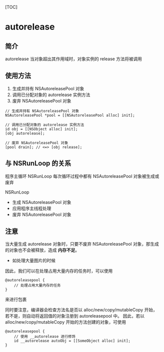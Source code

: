 [TOC]

# autorelease

## 简介

autorelease 当对象超出其作用域时，对象实例的 release 方法将被调用

## 使用方法

1. 生成并持有 NSAutoreleasePool 对象
2. 调用已分配对象的 autorelease 实例方法
3. 废弃 NSAutoreleasePool 对象

```objc
// 生成并持有 NSAutoreleasePool 对象
NSAutoreleasePool *pool = [[NSAutoreleasePool alloc] init];

// 调用已分配对象的 autorelease 实例方法
id obj = [[NSObject alloc] init];
[obj autorelease];

// 废弃 NSAutoreleasePool 对象
[pool drain]; // <=> [obj release];
```

## 与 NSRunLoop 的关系

程序主循环 NSRunLoop 每次循环过程中都有 NSAutoreleasePool 对象被生成或废弃

NSRunLoop

- 生成 NSAutoreleasePool 对象
- 应用程序主线程处理 
- 废弃 NSAutoreleasePool 对象

## 注意

当大量生成 autorelease 对象时，只要不废弃 NSAutoreleasePool 对象，那生成的对象也不会被释放，造成 **内存不足**。

- 如处理大量图片的时候            

因此，我们可以在处理占用大量内存的任务时，可以使用

```objc
@autoreleasepool {
	// 处理占用大量内存的任务
}
```

来进行包裹

同时要注意，编译器会检查方法名是否以 alloc/new/copy/mutableCopy 开始，若不是，则自动将返回值的对象注册到 autoreleasepool 中。
因此，若以 alloc/new/copy/mutableCopy 开始的方法创建的对象，可使用

```objc
@autoreleasepool {
	// 使用 __autorelease 进行修饰
	id __autorelease autoObj = [[SomeObject alloc] init];
}
```


